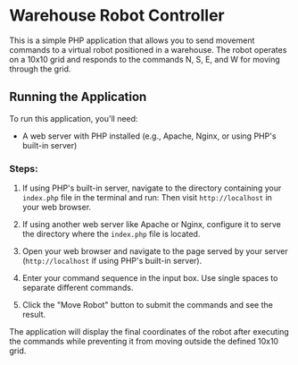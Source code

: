 # Warehouse Robot Controller

This is a simple PHP application that allows you to send movement commands to a virtual robot positioned in a warehouse. The robot operates on a 10x10 grid and responds to the commands N, S, E, and W for moving through the grid.

## Running the Application

To run this application, you'll need:
- A web server with PHP installed (e.g., Apache, Nginx, or using PHP's built-in server)

### Steps:

1. If using PHP's built-in server, navigate to the directory containing your `index.php` file in the terminal and run:
Then visit `http://localhost` in your web browser.

2. If using another web server like Apache or Nginx, configure it to serve the directory where the `index.php` file is located.

3. Open your web browser and navigate to the page served by your server (`http://localhost` if using PHP's built-in server).

4. Enter your command sequence in the input box. Use single spaces to separate different commands.

5. Click the "Move Robot" button to submit the commands and see the result.

The application will display the final coordinates of the robot after executing the commands while preventing it from moving outside the defined 10x10 grid.